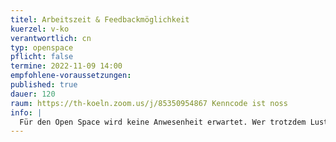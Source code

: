 ```yaml
---
titel: Arbeitszeit & Feedbackmöglichkeit
kuerzel: v-ko
verantwortlich: cn
typ: openspace
pflicht: false
termine: 2022-11-09 14:00
empfohlene-voraussetzungen:
published: true
dauer: 120
raum: https://th-koeln.zoom.us/j/85350954867 Kenncode ist noss
info: |
  Für den Open Space wird keine Anwesenheit erwartet. Wer trotzdem Lust hat zu kommen, wer Feedback möchte, oder oder oder – ich bin online erreichbar ;) 
---
```

